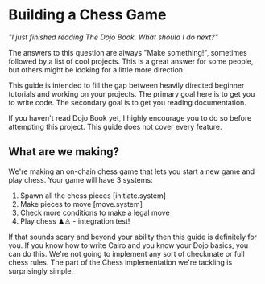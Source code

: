 # Building a Chess Game

_"I just finished reading The Dojo Book. What should I do next?"_

The answers to this question are always "Make something!", sometimes followed by a list of cool projects. This is a great answer for some people, but others might be looking for a little more direction.

This guide is intended to fill the gap between heavily directed beginner tutorials and working on your projects. The primary goal here is to get you to write code. The secondary goal is to get you reading documentation.

If you haven't read Dojo Book yet, I highly encourage you to do so before attempting this project. This guide does not cover every feature.

## What are we making?

We're making an on-chain chess game that lets you start a new game and play chess. Your game will have 3 systems:

1. Spawn all the chess pieces [initiate.system]
2. Make pieces to move [move.system]
3. Check more conditions to make a legal move
4. Play chess ♟♙ - integration test!

If that sounds scary and beyond your ability then this guide is definitely for you. If you know how to write Cairo and you know your Dojo basics, you can do this. We're not going to implement any sort of checkmate or full chess rules. The part of the Chess implementation we're tackling is surprisingly simple.
